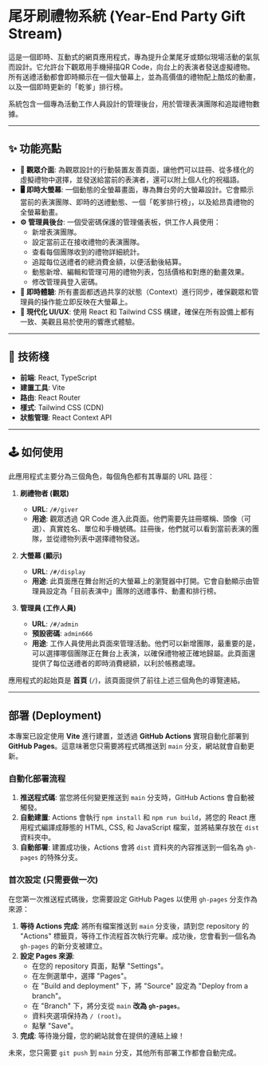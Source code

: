 # 尾牙刷禮物系統 (Year-End Party Gift Stream)

這是一個即時、互動式的網頁應用程式，專為提升企業尾牙或類似現場活動的氣氛而設計。它允許台下觀眾用手機掃描QR Code，向台上的表演者發送虛擬禮物。所有送禮活動都會即時顯示在一個大螢幕上，並為高價值的禮物配上酷炫的動畫，以及一個即時更新的「乾爹」排行榜。

系統包含一個專為活動工作人員設計的管理後台，用於管理表演團隊和追蹤禮物數據。

---

## ✨ 功能亮點

- **📱 觀眾介面**: 為觀眾設計的行動裝置友善頁面，讓他們可以註冊、從多樣化的虛擬禮物中選擇，並發送給當前的表演者，還可以附上個人化的祝福語。
- **🖥️ 即時大螢幕**: 一個動態的全螢幕畫面，專為舞台旁的大螢幕設計。它會顯示當前的表演團隊、即時的送禮動態、一個「乾爹排行榜」，以及給昂貴禮物的全螢幕動畫。
- **⚙️ 管理員後台**: 一個受密碼保護的管理儀表板，供工作人員使用：
    - 新增表演團隊。
    - 設定當前正在接收禮物的表演團隊。
    - 查看每個團隊收到的禮物詳細統計。
    - 追蹤每位送禮者的總消費金額，以便活動後結算。
    - 動態新增、編輯和管理可用的禮物列表，包括價格和對應的動畫效果。
    - 修改管理員登入密碼。
- **🎉 即時體驗**: 所有畫面都透過共享的狀態（Context）進行同步，確保觀眾和管理員的操作能立即反映在大螢幕上。
- **💅 現代化 UI/UX**: 使用 React 和 Tailwind CSS 構建，確保在所有設備上都有一致、美觀且易於使用的響應式體驗。

---

## 🚀 技術棧

- **前端**: React, TypeScript
- **建置工具**: Vite
- **路由**: React Router
- **樣式**: Tailwind CSS (CDN)
- **狀態管理**: React Context API

---

## 🕹️ 如何使用

此應用程式主要分為三個角色，每個角色都有其專屬的 URL 路徑：

1.  **刷禮物者 (觀眾)**
    - **URL**: `/#/giver`
    - **用途**: 觀眾透過 QR Code 進入此頁面。他們需要先註冊暱稱、頭像（可選）、真實姓名、單位和手機號碼。註冊後，他們就可以看到當前表演的團隊，並從禮物列表中選擇禮物發送。

2.  **大螢幕 (顯示)**
    - **URL**: `/#/display`
    - **用途**: 此頁面應在舞台附近的大螢幕上的瀏覽器中打開。它會自動顯示由管理員設定為「目前表演中」團隊的送禮事件、動畫和排行榜。

3.  **管理員 (工作人員)**
    - **URL**: `/#/admin`
    - **預設密碼**: `admin666`
    - **用途**: 工作人員使用此頁面來管理活動。他們可以新增團隊，最重要的是，可以選擇哪個團隊正在舞台上表演，以確保禮物被正確地歸屬。此頁面還提供了每位送禮者的即時消費總額，以利於帳務處理。

應用程式的起始頁是 **首頁** (`/`)，該頁面提供了前往上述三個角色的導覽連結。

---

## 部署 (Deployment)

本專案已設定使用 **Vite** 進行建置，並透過 **GitHub Actions** 實現自動化部署到 **GitHub Pages**。這意味著您只需要將程式碼推送到 `main` 分支，網站就會自動更新。

### 自動化部署流程

1.  **推送程式碼**: 當您將任何變更推送到 `main` 分支時，GitHub Actions 會自動被觸發。
2.  **自動建置**: Actions 會執行 `npm install` 和 `npm run build`，將您的 React 應用程式編譯成靜態的 HTML, CSS, 和 JavaScript 檔案，並將結果存放在 `dist` 資料夾中。
3.  **自動部署**: 建置成功後，Actions 會將 `dist` 資料夾的內容推送到一個名為 `gh-pages` 的特殊分支。

### 首次設定 (只需要做一次)

在您第一次推送程式碼後，您需要設定 GitHub Pages 以使用 `gh-pages` 分支作為來源：

1.  **等待 Actions 完成**: 將所有檔案推送到 `main` 分支後，請到您 repository 的 "Actions" 標籤頁，等待工作流程首次執行完畢。成功後，您會看到一個名為 `gh-pages` 的新分支被建立。
2.  **設定 Pages 來源**:
    -   在您的 repository 頁面，點擊 "Settings"。
    -   在左側選單中，選擇 "Pages"。
    -   在 "Build and deployment" 下，將 "Source" 設定為 "Deploy from a branch"。
    -   在 "Branch" 下，將分支從 `main` **改為 `gh-pages`**。
    -   資料夾選項保持為 `/ (root)`。
    -   點擊 "Save"。
3.  **完成**: 等待幾分鐘，您的網站就會在提供的連結上線！

未來，您只需要 `git push` 到 `main` 分支，其他所有部署工作都會自動完成。
